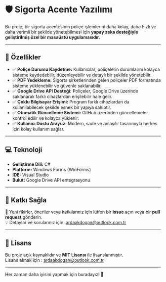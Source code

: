 # 🛡️ Sigorta Acente Yazılımı

Bu proje, bir sigorta acentesinin poliçe işlemlerini daha kolay, daha hızlı ve daha verimli bir şekilde yönetebilmesi için **yapay zeka desteğiyle geliştirilmiş özel bir masaüstü uygulamasıdır.**  

---

## 🌟 Özellikler

- ✅ **Poliçe Durumu Kaydetme:** Kullanıcılar, poliçelerin durumlarını kolayca sisteme kaydedebilir, düzenleyebilir ve detaylı bir şekilde yönetebilir.
- ✅ **PDF Yedekleme:** Sigorta şirketlerinden gelen poliçeler PDF formatında sisteme yüklenebilir ve güvenle saklanabilir.
- ✅ **Google Drive API Desteği:** Poliçeler, Google Drive üzerinde saklanarak farklı cihazlardan erişilebilir hale gelir.
- ✅ **Çoklu Bilgisayar Erişimi:** Program farklı cihazlardan da kullanılabilecek şekilde esnek bir yapıya sahiptir.
- ✅ **Otomatik Güncelleme Sistemi:** GitHub üzerinden güncellemeler kontrol edilir ve kolayca yüklenir.
- ✅ **Kullanıcı Dostu Arayüz:** Modern, sade ve anlaşılır tasarımıyla herkes için kolay kullanım sağlar.

---

## 💻 Teknoloji

- **Geliştirme Dili:** C#  
- **Platform:** Windows Forms (WinForms)  
- **IDE:** Visual Studio  
- **Bulut:** Google Drive API entegrasyonu  

---

## 🤝 Katkı Sağla

🎯 Yeni fikirler, öneriler veya katkılarınız için lütfen bir **issue** açın veya bir **pull request** gönderin.  
💡 Detaylar ve sorularınız için: [ardaakdogan@outlook.com.tr](mailto:ardaakdogan@outlook.com.tr)

---

## 📄 Lisans

Bu proje açık kaynaklıdır ve **MIT Lisansı** ile lisanslanmıştır.  
Lisans almak için : [ardaakdogan@outlook.com.tr](mailto:ardaakdogan@outlook.com.tr)

---

Her zaman daha iyisini yapmak için buradayız! 🚀  
